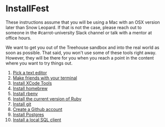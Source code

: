 # InstallFest

These instructions assume that you will be using a Mac with an OSX version 
later than Snow Leopard. If that is not the case, please reach out to someone
in the #carrot-university Slack channel or talk with a mentor at
office hours.

We want to get you out of the Treehouse sandbox and into the real world
as soon as possible. That said, you won't use some of these tools right away.
However, they will be there for you when you reach a point in the content
where you want to try things out.

1. [Pick a text editor](editor.md)
1. [Make friends with your terminal](terminal.md)
1. [Install XCode Tools](xcode.md)
1. [Install homebrew](brew.md)
1. [Install rbenv](rbenv.md)
1. [Install the current version of Ruby](ruby.md)
1. [Install git](git.md)
1. [Create a Github account](github.md)
1. [Install Postgres](postgres.md)
1. [Install a local SQL client](sqlclient.md)